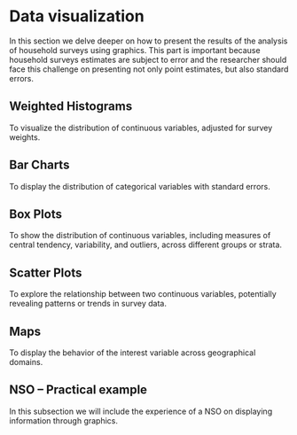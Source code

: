 # Data visualization

In this section we delve deeper on how to present the results of the analysis of household surveys using graphics. This part is important because household surveys estimates are subject to error and the researcher should face this challenge on presenting not only point estimates, but also standard errors. 

## Weighted Histograms

To visualize the distribution of continuous variables, adjusted for survey weights.

## Bar Charts

To display the distribution of categorical variables with standard errors.

## Box Plots

To show the distribution of continuous variables, including measures of central tendency, variability, and outliers, across different groups or strata.

## Scatter Plots

To explore the relationship between two continuous variables, potentially revealing patterns or trends in survey data. 


## Maps

To display the behavior of the interest variable across geographical domains.


## NSO – Practical example

In this subsection we will include the experience of a NSO on displaying information through graphics. 
